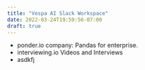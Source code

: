 ```yaml
---
title: "Vespa AI Slack Workspace"
date: 2022-03-24T19:59:56-07:00
draft: true
---
```


- ponder.io company: Pandas for enterprise.
- interviewing.io Videos and Interviews
- asdkfj
